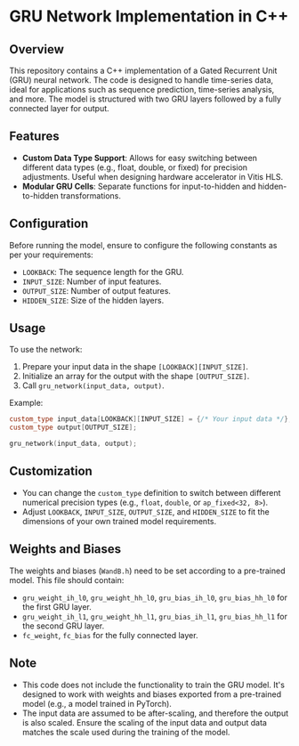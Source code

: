 
# GRU Network Implementation in C++

## Overview
This repository contains a C++ implementation of a Gated Recurrent Unit (GRU) neural network. The code is designed to handle time-series data, ideal for applications such as sequence prediction, time-series analysis, and more. The model is structured with two GRU layers followed by a fully connected layer for output.

## Features
- **Custom Data Type Support**: Allows for easy switching between different data types (e.g., float, double, or fixed) for precision adjustments. Useful when designing hardware accelerator in Vitis HLS.
- **Modular GRU Cells**: Separate functions for input-to-hidden and hidden-to-hidden transformations.

## Configuration
Before running the model, ensure to configure the following constants as per your requirements:
- `LOOKBACK`: The sequence length for the GRU.
- `INPUT_SIZE`: Number of input features.
- `OUTPUT_SIZE`: Number of output features.
- `HIDDEN_SIZE`: Size of the hidden layers.

## Usage
To use the network:
1. Prepare your input data in the shape `[LOOKBACK][INPUT_SIZE]`.
2. Initialize an array for the output with the shape `[OUTPUT_SIZE]`.
3. Call `gru_network(input_data, output)`.

Example:
```cpp
custom_type input_data[LOOKBACK][INPUT_SIZE] = {/* Your input data */};
custom_type output[OUTPUT_SIZE];

gru_network(input_data, output);
```

## Customization
- You can change the `custom_type` definition to switch between different numerical precision types (e.g., `float`, `double`, or `ap_fixed<32, 8>`).
- Adjust `LOOKBACK`, `INPUT_SIZE`, `OUTPUT_SIZE`, and `HIDDEN_SIZE` to fit the dimensions of your own trained model requirements.

## Weights and Biases
The weights and biases (`WandB.h`) need to be set according to a pre-trained model. This file should contain:
- `gru_weight_ih_l0`, `gru_weight_hh_l0`, `gru_bias_ih_l0`, `gru_bias_hh_l0` for the first GRU layer.
- `gru_weight_ih_l1`, `gru_weight_hh_l1`, `gru_bias_ih_l1`, `gru_bias_hh_l1` for the second GRU layer.
- `fc_weight`, `fc_bias` for the fully connected layer.

## Note
- This code does not include the functionality to train the GRU model. It's designed to work with weights and biases exported from a pre-trained model (e.g., a model trained in PyTorch).
- The input data are assumed to be after-scaling, and therefore the output is also scaled. Ensure the scaling of the input data and output data matches the scale used during the training of the model.
